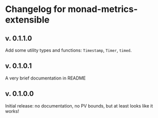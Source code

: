 # Changelog for monad-metrics-extensible

## v. 0.1.1.0

Add some utility types and functions: `Timestamp`, `Timer`, `timed`.

## v. 0.1.0.1

A very brief documentation in README

## v. 0.1.0.0

Initial release: no documentation, no PV bounds, but at least looks like it works!
